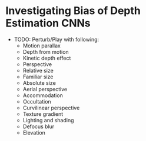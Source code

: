 # Investigating Bias of Depth Estimation CNNs

* TODO: Perturb/Play with following:
    * Motion parallax 
    * Depth from motion 
    * Kinetic depth effect 
    * Perspective 
    * Relative size 
    * Familiar size 
    * Absolute size 
    * Aerial perspective 
    * Accommodation 
    * Occultation 
    * Curvilinear perspective 
    * Texture gradient 
    * Lighting and shading 
    * Defocus blur 
    * Elevation 